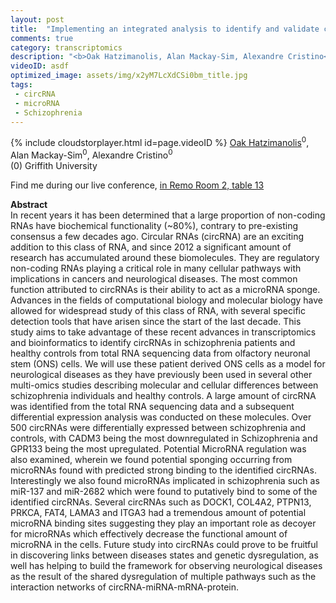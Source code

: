 ```yaml
---
layout: post
title:  "Implementing an integrated analysis to identify and validate circular RNAs using patient-derived neuronal stem cells."
comments: true
category: transcriptomics
description: "<b>Oak Hatzimanolis, Alan Mackay-Sim, Alexandre Cristino</b><br/>In recent years it has been determined that a larg..."
videoID: asdf
optimized_image: assets/img/x2yM7LcXdCSi0bm_title.jpg
tags:
 - circRNA
 - microRNA
 - Schizophrenia
---
```

{% include cloudstorplayer.html id=page.videoID %}
<u>Oak Hatzimanolis</u><sup>0</sup>, Alan Mackay-Sim<sup>0</sup>, Alexandre Cristino<sup>0</sup><br/>
\(0\) Griffith University

Find me during our live conference, [in Remo Room 2, table 13](https://remo.co)

<b>Abstract</b><br/>
In recent years it has been determined that a large proportion of non-coding RNAs have biochemical functionality \(~80%\), contrary to pre-existing consensus a few decades ago. Circular RNAs \(circRNA\) are an exciting addition to this class of RNA, and since 2012 a significant amount of research has accumulated around these biomolecules. They are regulatory non-coding RNAs playing a critical role in many cellular pathways with implications in cancers and neurological diseases. The most common function attributed to circRNAs is their ability to act as a microRNA sponge. Advances in the fields of computational biology and molecular biology have allowed for widespread study of this class of RNA, with several specific detection tools that have arisen since the start of the last decade. This study aims to take advantage of these recent advances in transcriptomics and bioinformatics to identify circRNAs in schizophrenia patients and healthy controls from total RNA sequencing data from olfactory neuronal stem \(ONS\) cells.  We will use these patient derived ONS cells as a model for neurological diseases as they have previously been used in several other multi-omics studies describing molecular and cellular differences between schizophrenia individuals and healthy controls.  A large amount of circRNA was identified from the total RNA sequencing data and a subsequent differential expression analysis was conducted on these molecules. Over 500 circRNAs were differentially expressed between schizophrenia and controls, with CADM3 being the most downregulated in Schizophrenia and GPR133 being the most upregulated.  Potential MicroRNA regulation was also examined, wherein we found potential sponging occurring from microRNAs found with predicted strong binding to the identified circRNAs. Interestingly we also found microRNAs implicated in schizophrenia such as miR-137 and miR-2682 which were found to putatively bind to some of the identified circRNAs. Several circRNAs such as DOCK1, COL4A2, PTPN13, PRKCA, FAT4, LAMA3 and ITGA3 had a tremendous amount of potential microRNA binding sites suggesting they play an important role as decoyer for microRNAs which effectively decrease the functional amount of microRNA in the cells. Future study into circRNAs could prove to be fruitful in discovering links between diseases states and genetic dysregulation, as well has helping to build the framework for observing neurological diseases as the result of the shared dysregulation of multiple pathways such as the interaction networks of circRNA-miRNA-mRNA-protein.  
